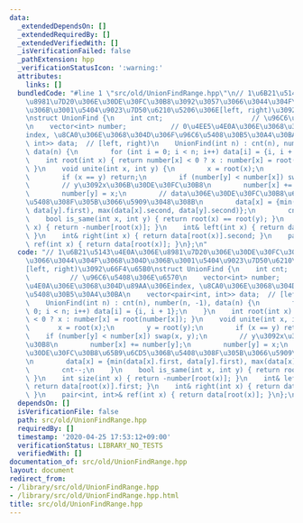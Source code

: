 ```yaml
---
data:
  _extendedDependsOn: []
  _extendedRequiredBy: []
  _extendedVerifiedWith: []
  _isVerificationFailed: false
  _pathExtension: hpp
  _verificationStatusIcon: ':warning:'
  attributes:
    links: []
  bundledCode: "#line 1 \"src/old/UnionFindRange.hpp\"\n// 1\u6B21\u5143\u4E0A\u306E\
    \u8981\u7D20\u306E\u30DE\u30FC\u30B8\u3092\u3057\u3066\u3044\u304F\u3068\u304D\
    \u306B\u3001\u5404\u9023\u7D50\u6210\u5206\u306E[left, right)\u3092\u66F4\u65B0\
    \nstruct UnionFind {\n    int cnt;                      // \u96C6\u5408\u306E\u6570\
    \n    vector<int> number;           // 0\u4EE5\u4E0A\u306E\u3068\u304D\u89AA\u306E\
    index, \u8CA0\u306E\u3068\u304D\u306F\u96C6\u5408\u30B5\u30A4\u30BA\n    vector<pair<int,\
    \ int>> data;  // [left, right)\n    UnionFind(int n) : cnt(n), number(n, -1),\
    \ data(n) {\n        for (int i = 0; i < n; i++) data[i] = {i, i + 1};\n    }\n\
    \    int root(int x) { return number[x] < 0 ? x : number[x] = root(number[x]);\
    \ }\n    void unite(int x, int y) {\n        x = root(x);\n        y = root(y);\n\
    \        if (x == y) return;\n        if (number[y] < number[x]) swap(x, y);\n\
    \        // y\u3092x\u306B\u30DE\u30FC\u30B8\n        number[x] += number[y];\n\
    \        number[y] = x;\n        // data\u306E\u30DE\u30FC\u30B8\u65B9\u6CD5\u306B\
    \u5408\u308F\u305B\u3066\u5909\u3048\u308B\n        data[x] = {min(data[x].first,\
    \ data[y].first), max(data[x].second, data[y].second)};\n        cnt--;\n    }\n\
    \    bool is_same(int x, int y) { return root(x) == root(y); }\n    int size(int\
    \ x) { return -number[root(x)]; }\n    int& left(int x) { return data[root(x)].first;\
    \ }\n    int& right(int x) { return data[root(x)].second; }\n    pair<int, int>&\
    \ ref(int x) { return data[root(x)]; }\n};\n"
  code: "// 1\u6B21\u5143\u4E0A\u306E\u8981\u7D20\u306E\u30DE\u30FC\u30B8\u3092\u3057\
    \u3066\u3044\u304F\u3068\u304D\u306B\u3001\u5404\u9023\u7D50\u6210\u5206\u306E\
    [left, right)\u3092\u66F4\u65B0\nstruct UnionFind {\n    int cnt;            \
    \          // \u96C6\u5408\u306E\u6570\n    vector<int> number;           // 0\u4EE5\
    \u4E0A\u306E\u3068\u304D\u89AA\u306Eindex, \u8CA0\u306E\u3068\u304D\u306F\u96C6\
    \u5408\u30B5\u30A4\u30BA\n    vector<pair<int, int>> data;  // [left, right)\n\
    \    UnionFind(int n) : cnt(n), number(n, -1), data(n) {\n        for (int i =\
    \ 0; i < n; i++) data[i] = {i, i + 1};\n    }\n    int root(int x) { return number[x]\
    \ < 0 ? x : number[x] = root(number[x]); }\n    void unite(int x, int y) {\n \
    \       x = root(x);\n        y = root(y);\n        if (x == y) return;\n    \
    \    if (number[y] < number[x]) swap(x, y);\n        // y\u3092x\u306B\u30DE\u30FC\
    \u30B8\n        number[x] += number[y];\n        number[y] = x;\n        // data\u306E\
    \u30DE\u30FC\u30B8\u65B9\u6CD5\u306B\u5408\u308F\u305B\u3066\u5909\u3048\u308B\
    \n        data[x] = {min(data[x].first, data[y].first), max(data[x].second, data[y].second)};\n\
    \        cnt--;\n    }\n    bool is_same(int x, int y) { return root(x) == root(y);\
    \ }\n    int size(int x) { return -number[root(x)]; }\n    int& left(int x) {\
    \ return data[root(x)].first; }\n    int& right(int x) { return data[root(x)].second;\
    \ }\n    pair<int, int>& ref(int x) { return data[root(x)]; }\n};\n"
  dependsOn: []
  isVerificationFile: false
  path: src/old/UnionFindRange.hpp
  requiredBy: []
  timestamp: '2020-04-25 17:53:12+09:00'
  verificationStatus: LIBRARY_NO_TESTS
  verifiedWith: []
documentation_of: src/old/UnionFindRange.hpp
layout: document
redirect_from:
- /library/src/old/UnionFindRange.hpp
- /library/src/old/UnionFindRange.hpp.html
title: src/old/UnionFindRange.hpp
---
```

